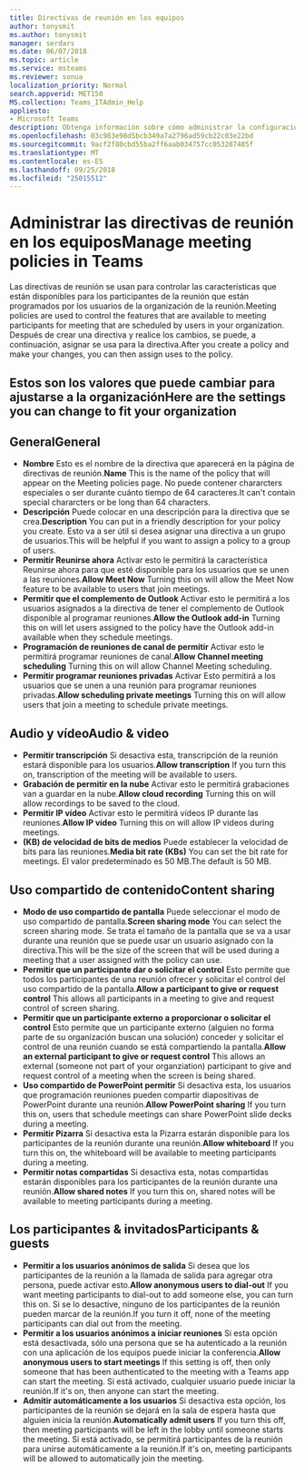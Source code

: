 ```yaml
---
title: Directivas de reunión en los equipos
author: tonysmit
ms.author: tonysmit
manager: serdars
ms.date: 06/07/2018
ms.topic: article
ms.service: msteams
ms.reviewer: sonua
localization_priority: Normal
search.appverid: MET150
MS.collection: Teams_ITAdmin_Help
appliesto:
- Microsoft Teams
description: Obtenga información sobre cómo administrar la configuración de directivas en los equipos de la reunión.
ms.openlocfilehash: 03c983e98d5bcb349a7a2796ad59cb22c03e22bd
ms.sourcegitcommit: 9acf2f80cbd55ba2ff6aab034757cc053287485f
ms.translationtype: MT
ms.contentlocale: es-ES
ms.lasthandoff: 09/25/2018
ms.locfileid: "25015512"
---
```

# <a name="manage-meeting-policies-in-teams"></a><span data-ttu-id="24c1e-103">Administrar las directivas de reunión en los equipos</span><span class="sxs-lookup"><span data-stu-id="24c1e-103">Manage meeting policies in Teams</span></span>

<span data-ttu-id="24c1e-104">Las directivas de reunión se usan para controlar las características que están disponibles para los participantes de la reunión que están programados por los usuarios de la organización de la reunión.</span><span class="sxs-lookup"><span data-stu-id="24c1e-104">Meeting policies are used to control the features that are available to meeting participants for meeting that are scheduled by users in your organization.</span></span> <span data-ttu-id="24c1e-105">Después de crear una directiva y realice los cambios, se puede, a continuación, asignar se usa para la directiva.</span><span class="sxs-lookup"><span data-stu-id="24c1e-105">After you create a policy and make your changes, you can then assign uses to the policy.</span></span> 

## <a name="here-are-the-settings-you-can-change-to-fit-your-organization"></a><span data-ttu-id="24c1e-106">Estos son los valores que puede cambiar para ajustarse a la organización</span><span class="sxs-lookup"><span data-stu-id="24c1e-106">Here are the settings you can change to fit your organization</span></span>
<span data-ttu-id="24c1e-107"><a name="bkgeneral"> </a></span><span class="sxs-lookup"><span data-stu-id="24c1e-107"></span></span>

## <a name="general"></a><span data-ttu-id="24c1e-108">General</span><span class="sxs-lookup"><span data-stu-id="24c1e-108">General</span></span>
   - <span data-ttu-id="24c1e-109">**Nombre** Esto es el nombre de la directiva que aparecerá en la página de directivas de reunión.</span><span class="sxs-lookup"><span data-stu-id="24c1e-109">**Name** This is the name of the policy that will appear on the Meeting policies page.</span></span> <span data-ttu-id="24c1e-110">No puede contener chararcters especiales o ser durante cuánto tiempo de 64 caracteres.</span><span class="sxs-lookup"><span data-stu-id="24c1e-110">It can't contain special chararcters or be long than 64 characters.</span></span>
   - <span data-ttu-id="24c1e-111">**Descripción** Puede colocar en una descripción para la directiva que se crea.</span><span class="sxs-lookup"><span data-stu-id="24c1e-111">**Description** You can put in a friendly description for your policy you create.</span></span> <span data-ttu-id="24c1e-112">Esto va a ser útil si desea asignar una directiva a un grupo de usuarios.</span><span class="sxs-lookup"><span data-stu-id="24c1e-112">This will be helpful if you want to assign a policy to a group of users.</span></span>
   - <span data-ttu-id="24c1e-113">**Permitir Reunirse ahora** Activar esto le permitirá la característica Reunirse ahora para que esté disponible para los usuarios que se unen a las reuniones.</span><span class="sxs-lookup"><span data-stu-id="24c1e-113">**Allow Meet Now** Turning this on will allow the Meet Now feature to be available to users that join meetings.</span></span>
   - <span data-ttu-id="24c1e-114">**Permitir que el complemento de Outlook** Activar esto le permitirá a los usuarios asignados a la directiva de tener el complemento de Outlook disponible al programar reuniones.</span><span class="sxs-lookup"><span data-stu-id="24c1e-114">**Allow the Outlook add-in** Turning this on will let users assigned to the policy have the Outlook add-in available when they schedule meetings.</span></span>
   - <span data-ttu-id="24c1e-115">**Programación de reuniones de canal de permitir** Activar esto le permitirá programar reuniones de canal.</span><span class="sxs-lookup"><span data-stu-id="24c1e-115">**Allow Channel meeting scheduling** Turning this on will allow Channel Meeting scheduling.</span></span>
   - <span data-ttu-id="24c1e-116">**Permitir programar reuniones privadas** Activar Esto permitirá a los usuarios que se unen a una reunión para programar reuniones privadas.</span><span class="sxs-lookup"><span data-stu-id="24c1e-116">**Allow scheduling private meetings** Turning this on will allow users that join a meeting to schedule private meetings.</span></span>

<span data-ttu-id="24c1e-117"><a name="bkaudioandvideo"> </a></span><span class="sxs-lookup"><span data-stu-id="24c1e-117"></span></span>

## <a name="audio--video"></a><span data-ttu-id="24c1e-118">Audio y vídeo</span><span class="sxs-lookup"><span data-stu-id="24c1e-118">Audio & video</span></span>
   - <span data-ttu-id="24c1e-119">**Permitir transcripción** Si desactiva esta, transcripción de la reunión estará disponible para los usuarios.</span><span class="sxs-lookup"><span data-stu-id="24c1e-119">**Allow transcription** If you turn this on, transcription of the meeting will be available to users.</span></span>
   - <span data-ttu-id="24c1e-120">**Grabación de permitir en la nube** Activar esto le permitirá grabaciones van a guardar en la nube.</span><span class="sxs-lookup"><span data-stu-id="24c1e-120">**Allow cloud recording** Turning this on will allow recordings to be saved to the cloud.</span></span>
   - <span data-ttu-id="24c1e-121">**Permitir IP vídeo** Activar esto le permitirá vídeos IP durante las reuniones.</span><span class="sxs-lookup"><span data-stu-id="24c1e-121">**Allow IP video** Turning this on will allow IP videos during meetings.</span></span>
   - <span data-ttu-id="24c1e-122">**(KB) de velocidad de bits de medios** Puede establecer la velocidad de bits para las reuniones.</span><span class="sxs-lookup"><span data-stu-id="24c1e-122">**Media bit rate (KBs)** You can set the bit rate for meetings.</span></span> <span data-ttu-id="24c1e-123">El valor predeterminado es 50 MB.</span><span class="sxs-lookup"><span data-stu-id="24c1e-123">The default is 50 MB.</span></span>

<span data-ttu-id="24c1e-124"><a name="bkcontentsharing"> </a></span><span class="sxs-lookup"><span data-stu-id="24c1e-124"></span></span>

## <a name="content-sharing"></a><span data-ttu-id="24c1e-125">Uso compartido de contenido</span><span class="sxs-lookup"><span data-stu-id="24c1e-125">Content sharing</span></span>
   - <span data-ttu-id="24c1e-126">**Modo de uso compartido de pantalla** Puede seleccionar el modo de uso compartido de pantalla.</span><span class="sxs-lookup"><span data-stu-id="24c1e-126">**Screen sharing mode** You can select the screen sharing mode.</span></span> <span data-ttu-id="24c1e-127">Se trata el tamaño de la pantalla que se va a usar durante una reunión que se puede usar un usuario asignado con la directiva.</span><span class="sxs-lookup"><span data-stu-id="24c1e-127">This will be the size of the screen that will be used during a meeting that a user assigned with the policy can use.</span></span>
   - <span data-ttu-id="24c1e-128">**Permitir que un participante dar o solicitar el control** Esto permite que todos los participantes de una reunión ofrecer y solicitar el control del uso compartido de la pantalla.</span><span class="sxs-lookup"><span data-stu-id="24c1e-128">**Allow a participant to give or request control** This allows all participants in a meeting to give and request control of screen sharing.</span></span>
   - <span data-ttu-id="24c1e-129">**Permitir que un participante externo a proporcionar o solicitar el control** Esto permite que un participante externo (alguien no forma parte de su organización buscan una solución) conceder y solicitar el control de una reunión cuando se está compartiendo la pantalla.</span><span class="sxs-lookup"><span data-stu-id="24c1e-129">**Allow an external participant to give or request control** This allows an external (someone not part of your organziation) participant to give and request control of a meeting when the screen is being shared.</span></span>
   - <span data-ttu-id="24c1e-130">**Uso compartido de PowerPoint permitir** Si desactiva esta, los usuarios que programación reuniones pueden compartir diapositivas de PowerPoint durante una reunión.</span><span class="sxs-lookup"><span data-stu-id="24c1e-130">**Allow PowerPoint sharing** If you turn this on, users that schedule meetings can share PowerPoint slide decks during a meeting.</span></span>
   - <span data-ttu-id="24c1e-131">**Permitir Pizarra** Si desactiva esta la Pizarra estarán disponible para los participantes de la reunión durante una reunión.</span><span class="sxs-lookup"><span data-stu-id="24c1e-131">**Allow whiteboard** If you turn this on, the whiteboard will be available to meeting participants during a meeting.</span></span>
   - <span data-ttu-id="24c1e-132">**Permitir notas compartidas** Si desactiva esta, notas compartidas estarán disponibles para los participantes de la reunión durante una reunión.</span><span class="sxs-lookup"><span data-stu-id="24c1e-132">**Allow shared notes** If you turn this on, shared notes will be available to meeting participants during a meeting.</span></span>

<span data-ttu-id="24c1e-133"><a name="bkparticipantsandguests"> </a></span><span class="sxs-lookup"><span data-stu-id="24c1e-133"></span></span>

## <a name="participants--guests"></a><span data-ttu-id="24c1e-134">Los participantes & invitados</span><span class="sxs-lookup"><span data-stu-id="24c1e-134">Participants & guests</span></span>
   - <span data-ttu-id="24c1e-135">**Permitir a los usuarios anónimos de salida** Si desea que los participantes de la reunión a la llamada de salida para agregar otra persona, puede activar esto.</span><span class="sxs-lookup"><span data-stu-id="24c1e-135">**Allow anonymous users to dial-out** If you want meeting participants to dial-out to add someone else, you can turn this on.</span></span> <span data-ttu-id="24c1e-136">Si se lo desactive, ninguno de los participantes de la reunión pueden marcar de la reunión.</span><span class="sxs-lookup"><span data-stu-id="24c1e-136">If you turn it off, none of the meeting participants can dial out from the meeting.</span></span>
   - <span data-ttu-id="24c1e-137">**Permitir a los usuarios anónimos a iniciar reuniones** Si esta opción está desactivada, sólo una persona que se ha autenticado a la reunión con una aplicación de los equipos puede iniciar la conferencia.</span><span class="sxs-lookup"><span data-stu-id="24c1e-137">**Allow anonymous users to start meetings** If this setting is off, then only someone that has been authenticated to the meeting with a Teams app can start the meeting.</span></span> <span data-ttu-id="24c1e-138">Si está activado, cualquier usuario puede iniciar la reunión.</span><span class="sxs-lookup"><span data-stu-id="24c1e-138">If it's on, then anyone can start the meeting.</span></span>
   - <span data-ttu-id="24c1e-139">**Admitir automáticamente a los usuarios** Si desactiva esta opción, los participantes de la reunión se dejará en la sala de espera hasta que alguien inicia la reunión.</span><span class="sxs-lookup"><span data-stu-id="24c1e-139">**Automatically admit users** If you turn this off, then meeting participants will be left in the lobby until someone starts the meeting.</span></span> <span data-ttu-id="24c1e-140">Si está activado, se permitirá participantes de la reunión para unirse automáticamente a la reunión.</span><span class="sxs-lookup"><span data-stu-id="24c1e-140">If it's on, meeting participants will be allowed to automatically join the meeting.</span></span>


